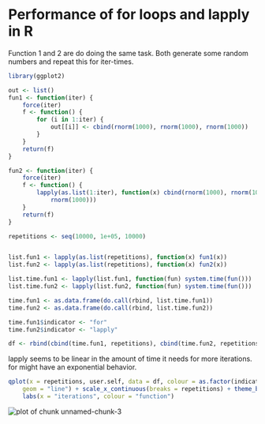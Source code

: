 Performance of for loops and lapply in R
========================================================

Function 1 and 2 are do doing the same task. Both generate some random numbers and repeat this for iter-times.


```r
library(ggplot2)

out <- list()
fun1 <- function(iter) {
    force(iter)
    f <- function() {
        for (i in 1:iter) {
            out[[i]] <- cbind(rnorm(1000), rnorm(1000), rnorm(1000))
        }
    }
    return(f)
}

fun2 <- function(iter) {
    force(iter)
    f <- function() {
        lapply(as.list(1:iter), function(x) cbind(rnorm(1000), rnorm(1000), 
            rnorm(1000)))
    }
    return(f)
}

repetitions <- seq(10000, 1e+05, 10000)


list.fun1 <- lapply(as.list(repetitions), function(x) fun1(x))
list.fun2 <- lapply(as.list(repetitions), function(x) fun2(x))

list.time.fun1 <- lapply(list.fun1, function(fun) system.time(fun()))
list.time.fun2 <- lapply(list.fun2, function(fun) system.time(fun()))

time.fun1 <- as.data.frame(do.call(rbind, list.time.fun1))
time.fun2 <- as.data.frame(do.call(rbind, list.time.fun2))

time.fun1$indicator <- "for"
time.fun2$indicator <- "lapply"

df <- rbind(cbind(time.fun1, repetitions), cbind(time.fun2, repetitions))
```


lapply seems to be linear in the amount of time it needs for more iterations. for might have an exponential behavior.




```r
qplot(x = repetitions, user.self, data = df, colour = as.factor(indicator), 
    geom = "line") + scale_x_continuous(breaks = repetitions) + theme_bw() + 
    labs(x = "iterations", colour = "function")
```

![plot of chunk unnamed-chunk-3](figure/unnamed-chunk-3.png) 


